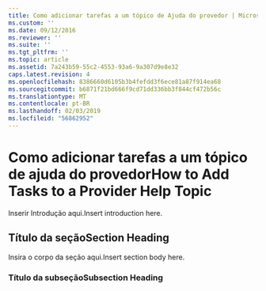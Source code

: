 ```yaml
---
title: Como adicionar tarefas a um tópico de Ajuda do provedor | Microsoft Docs
ms.custom: ''
ms.date: 09/12/2016
ms.reviewer: ''
ms.suite: ''
ms.tgt_pltfrm: ''
ms.topic: article
ms.assetid: 7a243b59-55c2-4553-93a6-9a307d9e8e32
caps.latest.revision: 4
ms.openlocfilehash: 8386660d6105b3b4fefdd3f6ece81a87f914ea68
ms.sourcegitcommit: b6871f21bd666f9cd71dd336bb3f844cf472b56c
ms.translationtype: MT
ms.contentlocale: pt-BR
ms.lasthandoff: 02/03/2019
ms.locfileid: "56862952"
---
```

# <a name="how-to-add-tasks-to-a-provider-help-topic"></a><span data-ttu-id="08c64-102">Como adicionar tarefas a um tópico de ajuda do provedor</span><span class="sxs-lookup"><span data-stu-id="08c64-102">How to Add Tasks to a Provider Help Topic</span></span>

<span data-ttu-id="08c64-103">Inserir Introdução aqui.</span><span class="sxs-lookup"><span data-stu-id="08c64-103">Insert introduction here.</span></span>

## <a name="section-heading"></a><span data-ttu-id="08c64-104">Título da seção</span><span class="sxs-lookup"><span data-stu-id="08c64-104">Section Heading</span></span>

 <span data-ttu-id="08c64-105">Insira o corpo da seção aqui.</span><span class="sxs-lookup"><span data-stu-id="08c64-105">Insert section body here.</span></span>

### <a name="subsection-heading"></a><span data-ttu-id="08c64-106">Título da subseção</span><span class="sxs-lookup"><span data-stu-id="08c64-106">Subsection Heading</span></span>
